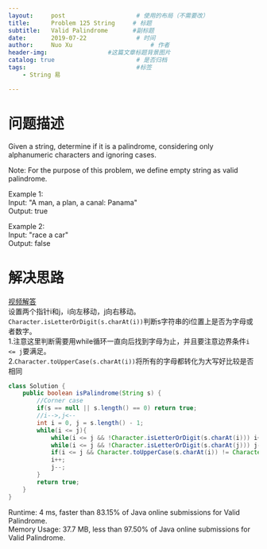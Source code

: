 ```yaml
---
layout:     post   				    # 使用的布局（不需要改）
title:      Problem 125 String     # 标题 
subtitle:   Valid Palindrome       #副标题
date:       2019-07-22				# 时间
author:     Nuo Xu 						# 作者
header-img:              	#这篇文章标题背景图片
catalog: true 						# 是否归档
tags:								#标签
    - String 易

---
```

# 问题描述
Given a string, determine if it is a palindrome, considering only alphanumeric characters and ignoring cases.

Note: For the purpose of this problem, we define empty string as valid palindrome.

Example 1:  
Input: "A man, a plan, a canal: Panama"  
Output: true  

Example 2:  
Input: "race a car"  
Output: false  
# 解决思路
[视频解答](https://leetcode.com/problems/valid-palindrome/submissions/)  
设置两个指针i和j，i向左移动，j向右移动。`Character.isLetterOrDigit(s.charAt(i))`判断s字符串的i位置上是否为字母或者数字。  
1.注意这里判断需要用while循环一直向后找到字母为止，并且要注意边界条件`i <= j`要满足。  
2.`Character.toUpperCase(s.charAt(i))`将所有的字母都转化为大写好比较是否相同
```java
class Solution {
    public boolean isPalindrome(String s) {
        //Corner case
        if(s == null || s.length() == 0) return true;
        //i-->,j<--
        int i = 0, j = s.length() - 1;
        while(i <= j){
            while(i <= j && !Character.isLetterOrDigit(s.charAt(i))) i++;
            while(i <= j && !Character.isLetterOrDigit(s.charAt(j))) j--;
            if(i <= j && Character.toUpperCase(s.charAt(i)) != Character.toUpperCase(s.charAt(j))) return false;
            i++;
            j--;
        }
        return true;
    }
}
```
Runtime: 4 ms, faster than 83.15% of Java online submissions for Valid Palindrome.  
Memory Usage: 37.7 MB, less than 97.50% of Java online submissions for Valid Palindrome.